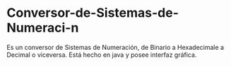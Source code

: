 # Conversor-de-Sistemas-de-Numeraci-n
Es un conversor de Sistemas de Numeración, de Binario a Hexadecimale a Decimal o viceversa. Está hecho en java y posee interfaz gráfica.
